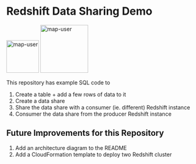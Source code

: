 # Redshift Data Sharing Demo

<img width="85" alt="map-user" src="https://img.shields.io/badge/views-089-green"> <img width="125" alt="map-user" src="https://img.shields.io/badge/unique visits-021-green">

This repository has example SQL code to

1. Create a table + add a few rows of data to it
2. Create a data share
3. Share the data share with a consumer (ie. different) Redshift instance
4. Consumer the data share from the producer Redshift instance

## Future Improvements for this Repository

1. Add an architecture diagram to the README
2. Add a CloudFormation template to deploy two Redshift cluster
